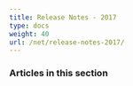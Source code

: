 ```yaml
---
title: Release Notes - 2017
type: docs
weight: 40
url: /net/release-notes-2017/
---
```


### **Articles in this section**



